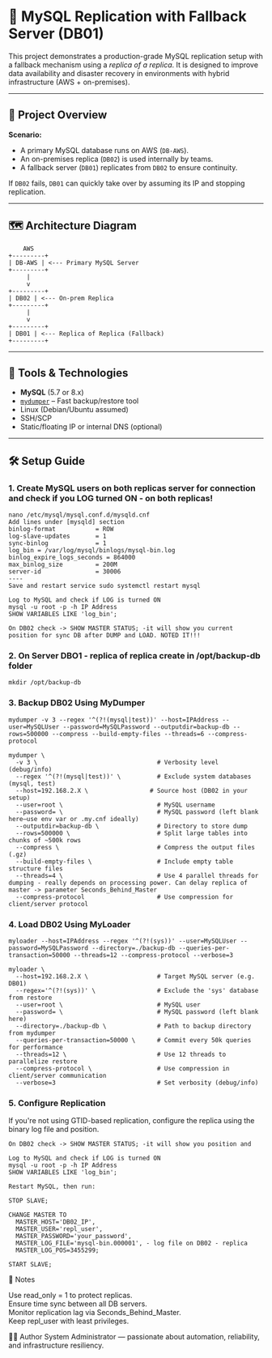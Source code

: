 # 🔄 MySQL Replication with Fallback Server (DB01)

This project demonstrates a production-grade MySQL replication setup with a fallback mechanism using a *replica of a replica*. It is designed to improve data availability and disaster recovery in environments with hybrid infrastructure (AWS + on-premises).

---

## 📘 Project Overview

**Scenario:**

- A primary MySQL database runs on AWS (`DB-AWS`).
- An on-premises replica (`DB02`) is used internally by teams.
- A fallback server (`DB01`) replicates from `DB02` to ensure continuity.

If `DB02` fails, `DB01` can quickly take over by assuming its IP and stopping replication.

---

## 🗺️ Architecture Diagram
```
    AWS
+---------+
| DB-AWS | <--- Primary MySQL Server
+---------+
     |
     v
+---------+
| DB02 | <--- On-prem Replica
+---------+
     |
     v
+---------+
| DB01 | <--- Replica of Replica (Fallback)
+---------+
```
---

## 🧰 Tools & Technologies

- **MySQL** (5.7 or 8.x)
- [`mydumper`](https://github.com/mydumper/mydumper) – Fast backup/restore tool
- Linux (Debian/Ubuntu assumed)
- SSH/SCP
- Static/floating IP or internal DNS (optional)

---

## 🛠️ Setup Guide

### 1. Create MySQL users on both replicas server for connection and check if you LOG turned ON - on both replicas!

```
nano /etc/mysql/mysql.conf.d/mysqld.cnf
Add lines under [mysqld] section
binlog-format           = ROW
log-slave-updates       = 1
sync-binlog             = 1
log_bin = /var/log/mysql/binlogs/mysql-bin.log
binlog_expire_logs_seconds = 864000
max_binlog_size         = 200M
server-id               = 30006
----
Save and restart service sudo systemctl restart mysql

Log to MySQL and check if LOG is turned ON 
mysql -u root -p -h IP Address
SHOW VARIABLES LIKE 'log_bin';

On DB02 check -> SHOW MASTER STATUS; -it will show you current position for sync DB after DUMP and LOAD. NOTED IT!!!
```
### 2. On Server DBO1 - replica of replica create in /opt/backup-db folder
```
mkdir /opt/backup-db
```
### 3. Backup DB02 Using MyDumper
```
mydumper -v 3 --regex '^(?!(mysql|test))' --host=IPAddress --user=MySQLUser --password=MySQLPassword --outputdir=backup-db --rows=500000 --compress --build-empty-files --threads=6 --compress-protocol
```
```
mydumper \
  -v 3 \                                 # Verbosity level (debug/info)
  --regex '^(?!(mysql|test))' \          # Exclude system databases (mysql, test)
  --host=192.168.2.X \                 # Source host (DB02 in your setup)
  --user=root \                          # MySQL username
  --password= \                          # MySQL password (left blank here—use env var or .my.cnf ideally)
  --outputdir=backup-db \                # Directory to store dump
  --rows=500000 \                        # Split large tables into chunks of ~500k rows
  --compress \                           # Compress the output files (.gz)
  --build-empty-files \                  # Include empty table structure files
  --threads=4 \                          # Use 4 parallel threads for dumping - really depends on processing power. Can delay replica of master -> parameter Seconds_Behind_Master
  --compress-protocol                    # Use compression for client/server protocol
```
### 4. Load DB02 Using MyLoader
```
myloader --host=IPAddress --regex '^(?!(sys))' --user=MySQLUser --password=MySQLPassword --directory=./backup-db --queries-per-transaction=50000 --threads=12 --compress-protocol --verbose=3

```
```
myloader \
  --host=192.168.2.X \                   # Target MySQL server (e.g. DB01)
  --regex='^(?!(sys))' \                 # Exclude the 'sys' database from restore
  --user=root \                          # MySQL user
  --password= \                          # MySQL password (left blank here)
  --directory=./backup-db \              # Path to backup directory from mydumper
  --queries-per-transaction=50000 \      # Commit every 50k queries for performance
  --threads=12 \                         # Use 12 threads to parallelize restore
  --compress-protocol \                  # Use compression in client/server communication
  --verbose=3                            # Set verbosity (debug/info)
```
### 5. Configure Replication
If you're not using GTID-based replication, configure the replica using the binary log file and position.
```
On DB02 check -> SHOW MASTER STATUS; -it will show you position and 

Log to MySQL and check if LOG is turned ON 
mysql -u root -p -h IP Address
SHOW VARIABLES LIKE 'log_bin';

Restart MySQL, then run:

STOP SLAVE;

CHANGE MASTER TO
  MASTER_HOST='DB02_IP',
  MASTER_USER='repl_user',
  MASTER_PASSWORD='your_password',
  MASTER_LOG_FILE='mysql-bin.000001', - log file on DB02 - replica
  MASTER_LOG_POS=3455299;

START SLAVE;
```

📌 Notes

Use read_only = 1 to protect replicas. <br>
Ensure time sync between all DB servers. <br>
Monitor replication lag via Seconds_Behind_Master. <br>
Keep repl_user with least privileges. <br>

🧑‍💻 Author
System Administrator — passionate about automation, reliability, and infrastructure resiliency.




